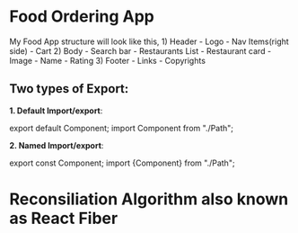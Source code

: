 # Food Ordering App

My Food App structure will look like this, 
            1) Header
                - Logo
                - Nav Items(right side)
                - Cart
            2) Body
                - Search bar
                - Restaurants List
                    - Restaurant card
                        - Image
                        - Name
                        - Rating
            3) Footer
                - Links
                - Copyrights


## Two types of Export:

**1. Default Import/export**:

export default Component;
import Component from "./Path";

**2. Named Import/export**:

export const Component;
import {Component} from "./Path";

# Reconsiliation Algorithm also known as React Fiber


